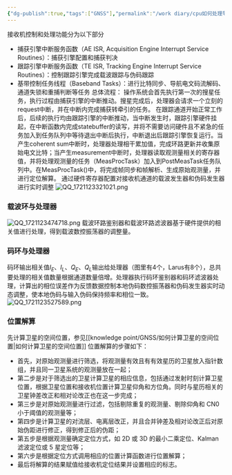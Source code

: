 ```yaml
---
{"dg-publish":true,"tags":["GNSS"],"permalink":"/work diary/cpu如何处理导航应用中的数据/","dgPassFrontmatter":true}
---
```


接收机控制和处理功能分为以下部分
* 捕获引擎中断服务函数（AE ISR, Acquisition Engine Interrupt Service Routines）：捕获引擎配置和捕获判决
* 跟踪引擎中断服务函数（TE ISR, Tracking Engine Interrupt Service Routines）：控制跟踪引擎完成载波跟踪与伪码跟踪
* 基带控制任务线程（Baseband Tasks）：进行比特同步、导航电文码流解码、通道失锁和重捕判断等任务
总体流程：
操作系统会首先执行第一次的搜星任务，执行过程由捕获引擎的中断推动。搜星完成后，处理器会请求一个立刻的request中断，并在中断内完成捕获转牵引的任务。
在跟踪通道开始正常工作后，后续的执行均由跟踪引擎的中断推动，当中断发生时，跟踪引擎硬件挂起，在中断函数内完成statebuffer的读写，并将不需要访问硬件且不紧急的任务加入到任务队列中等待退出中断后执行，中断退出后跟踪引擎恢复运行。当产生coherent sum中断时，处理器处理相干累加值，完成环路更新并收集原始电文比特；当产生measurement中断时，处理器读取观测量相关的寄存器值，并将处理观测量的任务（MeasProcTask）加入到PostMeasTask任务队列中。在MeasProcTask()中，将完成帧同步和帧解析、生成原始观测量，并进行定位解算。
通过硬件寄存器配置对接收机通道的载波发生器和伪码发生器进行实时调整
![QQ_1721123321021.png](/img/user/work%20diary/imgs/QQ_1721123321021.png)

### 载波环与处理器
![QQ_1721123474718.png](/img/user/work%20diary/imgs/QQ_1721123474718.png)
载波环路鉴别器和载波环路滤波器基于硬件提供的相关值进行处理，得到载波数控振荡器的调整量。



### 码环与处理器
码环输出相关值$I_E$、$I_L$、$Q_E$、$Q_L$输出给处理器（图里有4个，Larus有8个），总共要处理的相关值数量根据通道数量倍增。处理器执行码环鉴别器和码环滤波器处理，计算出的相位误差作为反馈数据控制本地伪码数控振荡器和伪码发生器实时动态调整，使本地伪码与输入伪码保持频率和相位一致。
![QQ_1721123527589.png](/img/user/work%20diary/imgs/QQ_1721123527589.png)

### 位置解算
先计算卫星的空间位置，参见[[knowledge point/GNSS/如何计算卫星的空间位置\|如何计算卫星的空间位置]]
位置解算的步骤如下：
* 首先，对原始观测量进行筛选，将观测量有效且有有效星历的卫星放入指针数组，并且同一卫星系统的观测量放在一起；
* 第二步是对于筛选出的卫星计算卫星的相应信息，包括通过发射时刻计算卫星位置，根据卫星位置和接收机位置计算卫星仰角和方位角。同时与星历相关的卫星钟差改正和相对论改正也在这一步完成；
* 第三步是对原始观测量进行过滤，包括剔除重复的观测量、剔除仰角和 CN0 小于阈值的观测量等；
* 第四步是计算卫星的对流层、电离层改正，并且合并钟差及相对论改正后对原始伪距进行修正，得到修正后的伪距；
* 第五步是根据观测量确定定位方式，如 2D 或 3D 的最小二乘定位、Kalman 滤波定位或 5 星定位等；
* 第六步是根据定位方式调用相应的位置计算函数进行位置解算；
* 最后将解算的结果赋值给接收机定位结果并设置相应的标志。
